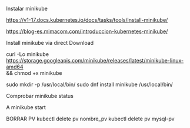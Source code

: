 Instalar minikube 

https://v1-17.docs.kubernetes.io/docs/tasks/tools/install-minikube/

https://blog-es.mimacom.com/introduccion-kubernetes-minikube/

Install minikube via direct Download

curl -Lo minikube https://storage.googleapis.com/minikube/releases/latest/minikube-linux-amd64 \
  && chmod +x minikube
  
sudo mkdir -p /usr/local/bin/
sudo dnf install minikube /usr/local/bin/

Comprobar 
minikube status

A
minikube start


BORRAR PV 
kubectl delete pv nombre_pv
kubectl delete pv mysql-pv

